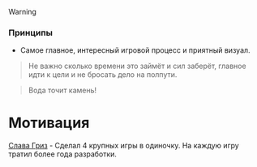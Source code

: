 > [!WARNING]
> ### Принципы
> - Самое главное, интересный игровой процесс и приятный визуал.

> Не важно сколько времени это займёт и сил заберёт, главное идти к цели и не бросать дело на полпути.

> Вода точит камень!
# Мотивация
[Слава Гриз](https://www.youtube.com/@RedBlackSpade/videos) - Сделал 4 крупных игры в одиночку. На каждую игру тратил более года разработки.